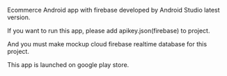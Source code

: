 Ecommerce Android app with firebase developed by Android Studio latest version.

If you want to run this app, please add apikey.json(firebase) to project.

And you must make mockup cloud firebase realtime database for this project.

This app is launched on google play store.


